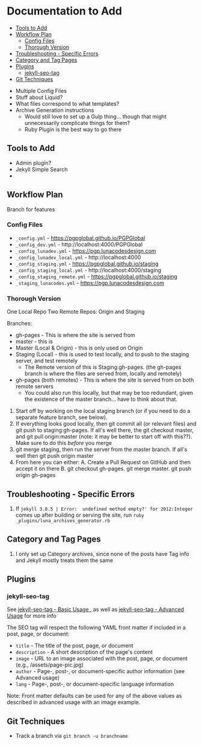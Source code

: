 # Documentation to Add

<!-- MarkdownTOC -->

* [Tools to Add](#tools-to-add)
* [Workflow Plan](#workflow-plan)
  * [Config Files](#config-files)
  * [Thorough Version](#thorough-version)
* [Troubleshooting - Specific Errors](#troubleshooting---specific-errors)
* [Category and Tag Pages](#category-and-tag-pages)
* [Plugins](#plugins)
  * [jekyll-seo-tag](#jekyll-seo-tag)
* [Git Techniques](#git-techniques)

<!-- /MarkdownTOC -->

* Multiple Config Files
* Stuff about Liquid?
* What files correspond to what templates?
* Archive Generation instructions
  * Would still love to set up a Gulp thing... though that might unnecessarily complicate things for them?
  * Ruby Plugin is the best way to go there

<a id="tools-to-add"></a>
## Tools to Add

* Admin plugin?
* Jekyll Simple Search
*

<a id="workflow-plan"></a>
## Workflow Plan

Branch for features

<a id="config-files"></a>
### Config Files

* `_config.yml` - https://pgpglobal.github.io/PGPGlobal
* `_config_dev.yml` - http://localhost:4000/PGPGlobal
* `_config_lunadev.yml` - https://pgp.lunacodesdesign.com
* `_config_lunadev_local.yml` - http://localhost:4000
* `_config_staging.yml` - https://pgpglobal.github.io/staging
* `_config_staging_local.yml` - http://localhost:4000/staging
* `_config_staging_remote.yml` - https://pgpglobal.github.io/staging
* `_staging_lunacodes.yml` - https://pgp.lunacodesdesign.com

<a id="thorough-version"></a>
### Thorough Version

One Local Repo
Two Remote Repos: Origin and Staging

Branches:

* gh-pages - This is where the site is served from
* master - this is
* Master (Local & Origin) - this is only used on Origin
* Staging (Local) - this is used to test locally, and to push to the staging server, and test remotely
  * The Remote version of this is Staging:gh-pages. (the gh-pages branch is where the files are served from, locally and remotely)
* gh-pages (both remotes) - This is where the site is served from on both remote servers
  * You could also run this locally, but that may be too redundant, given the existence of the master branch... have to think about that.

1. Start off by working on the local staging branch (or if you need to do a separate feature branch, see below).
2. If everything looks good locally, then git commit all (or relevant files) and git push to staging:gh-pages. If all's well there, the git checkout master, and git pull origin:master (note: it may be better to start off with this??). Make sure to do this *before* you merge
3. git merge staging, then run the server from the master branch. If all's well then git push origin master
4. From here you can either:
  A. Create a Pull Request on GitHub and then accept it on there
  B. git checkout gh-pages. git merge master. git push origin gh-pages

<a id="troubleshooting---specific-errors"></a>
## Troubleshooting - Specific Errors

1. If `jekyll 3.8.5 | Error:  undefined method empty?' for 2012:Integer` comes up after building or serving the site, run `ruby _plugins/luna_archives_generator.rb`


<a id="category-and-tag-pages"></a>
## Category and Tag Pages

1. I only set up Category archives, since none of the posts have Tag info and Jekyll mostly treats them the same

<a id="plugins"></a>
## Plugins

<a id="jekyll-seo-tag"></a>
### jekyll-seo-tag

See [jekyll-seo-tag - Basic Usage ](https://github.com/jekyll/jekyll-seo-tag/blob/master/docs/usage.md), as well as [jekyll-seo-tag - Advanced Usage](https://github.com/jekyll/jekyll-seo-tag/blob/master/docs/advanced-usage.md) for more info

The SEO tag will respect the following YAML front matter if included in a post, page, or document:

* `title` - The title of the post, page, or document
* `description` - A short description of the page's content
* `image` - URL to an image associated with the post, page, or document (e.g., /assets/page-pic.jpg)
* `author` - Page-, post-, or document-specific author information (see Advanced usage)
* `lang` - Page-, post-, or document-specific language information

Note: Front matter defaults can be used for any of the above values as described in advanced usage with an image example.


<a id="git-techniques"></a>
## Git Techniques

* Track a branch via `git branch -u branchname`
